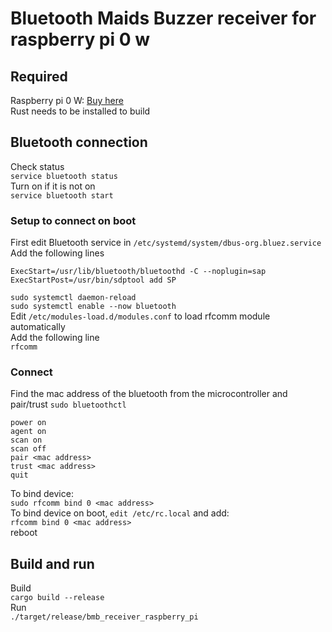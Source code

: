 # Bluetooth Maids Buzzer receiver for raspberry pi 0 w
## Required
Raspberry pi 0 W: <a href=https://www.adafruit.com/product/3400>Buy here</a><br>
Rust needs to be installed to build<br>

## Bluetooth connection
Check status<br>
`service bluetooth status`<br>
Turn on if it is not on<br>
`service bluetooth start`

### Setup to connect on boot
First edit Bluetooth service in `/etc/systemd/system/dbus-org.bluez.service`<br>
Add the following lines<br>
```
ExecStart=/usr/lib/bluetooth/bluetoothd -C --noplugin=sap
ExecStartPost=/usr/bin/sdptool add SP
```
`sudo systemctl daemon-reload`<br>
`sudo systemctl enable --now bluetooth`<br>
Edit `/etc/modules-load.d/modules.conf` to load rfcomm module automatically<br>
Add the following line<br>
`rfcomm`<br>

### Connect
Find the mac address of the bluetooth from the microcontroller and pair/trust
`sudo bluetoothctl`<br>
```
power on
agent on
scan on
scan off
pair <mac address>
trust <mac address>
quit
```
To bind device:<br>
`sudo rfcomm bind 0 <mac address>`<br>
To bind device on boot, `edit /etc/rc.local` and add:<br>
`rfcomm bind 0 <mac address>`<br>
reboot

## Build and run
Build<br>
`cargo build --release`<br>
Run<br>
`./target/release/bmb_receiver_raspberry_pi`

